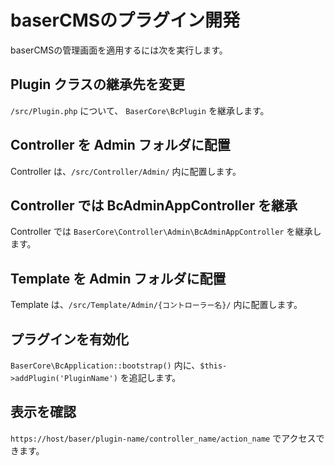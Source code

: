 # baserCMSのプラグイン開発

baserCMSの管理画面を適用するには次を実行します。

## Plugin クラスの継承先を変更

`/src/Plugin.php` について、 `BaserCore\BcPlugin` を継承します。

## Controller を Admin フォルダに配置

Controller は、`/src/Controller/Admin/`  内に配置します。

## Controller では BcAdminAppController を継承

Controller では `BaserCore\Controller\Admin\BcAdminAppController` を継承します。

## Template を Admin フォルダに配置

Template は、`/src/Template/Admin/{コントローラー名}/` 内に配置します。

## プラグインを有効化

`BaserCore\BcApplication::bootstrap()` 内に、`$this->addPlugin('PluginName')` を追記します。

## 表示を確認

`https://host/baser/plugin-name/controller_name/action_name` でアクセスできます。

